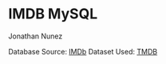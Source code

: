 # IMDB MySQL

Jonathan Nunez


Database Source: [IMDb](https://www.imdb.com/)
Dataset Used: [TMDB](https://www.themoviedb.org/)